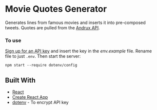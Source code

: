# Movie Quotes Generator

Generates lines from famous movies and inserts it into pre-composed tweets. Quotes are pulled from the [Andrux API](https://market.mashape.com/andruxnet/random-famous-quotes).

### To use

[Sign up for an API key](https://market.mashape.com/andruxnet/random-famous-quotes) and insert the key in the *env.example* file. Rename file to just `.env`.
Then start the server:

```
npm start --require dotenv/config
```

## Built With

* [React](https://reactjs.org/)
* [Create React App](https://github.com/facebook/create-react-app)
* [dotenv](https://www.npmjs.com/package/dotenv) - To encrypt API key
